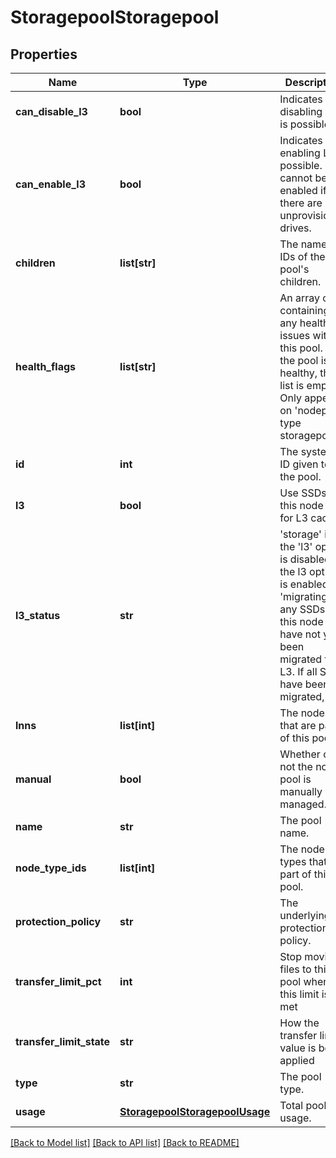 # StoragepoolStoragepool

## Properties
Name | Type | Description | Notes
------------ | ------------- | ------------- | -------------
**can_disable_l3** | **bool** | Indicates if disabling L3 is possible. | [optional] 
**can_enable_l3** | **bool** | Indicates if enabling L3 is possible. L3 cannot be enabled if there are unprovisioned drives. | [optional] 
**children** | **list[str]** | The names or IDs of the pool&#39;s children. | [optional] 
**health_flags** | **list[str]** | An array of containing any health issues with this pool.  If the pool is healthy, the list is empty.  Only appears on &#39;nodepool&#39; type storagepools. | [optional] 
**id** | **int** | The system ID given to the pool. | 
**l3** | **bool** | Use SSDs in this node pool for L3 cache. | [optional] 
**l3_status** | **str** | &#39;storage&#39; if the &#39;l3&#39; option is disabled. If the l3 option is enabled, &#39;migrating&#39; if any SSDs in this node pool have not yet been migrated to L3. If all SSDs have been migrated, &#39;l3&#39;. | [optional] 
**lnns** | **list[int]** | The nodes that are part of this pool. | 
**manual** | **bool** | Whether or not the node pool is manually managed. | [optional] 
**name** | **str** | The pool name. | 
**node_type_ids** | **list[int]** | The node types that are part of this pool. | 
**protection_policy** | **str** | The underlying protection policy. | [optional] 
**transfer_limit_pct** | **int** | Stop moving files to this pool when this limit is met | [optional] 
**transfer_limit_state** | **str** | How the transfer limit value is being applied | [optional] 
**type** | **str** | The pool type. | 
**usage** | [**StoragepoolStoragepoolUsage**](StoragepoolStoragepoolUsage.md) | Total pool usage. | [optional] 

[[Back to Model list]](../README.md#documentation-for-models) [[Back to API list]](../README.md#documentation-for-api-endpoints) [[Back to README]](../README.md)


